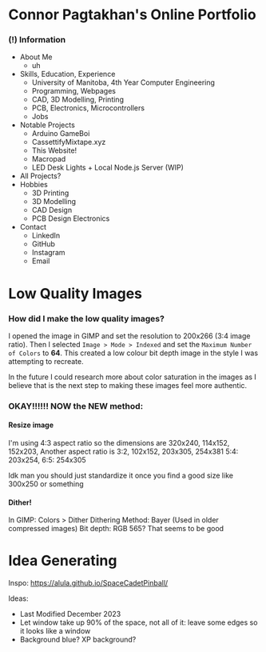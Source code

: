 # Connor Pagtakhan's Online Portfolio

### (!) Information
- About Me
  - uh
- Skills, Education, Experience
  - University of Manitoba, 4th Year Computer Engineering
  - Programming, Webpages
  - CAD, 3D Modelling, Printing
  - PCB, Electronics, Microcontrollers
  - Jobs
- Notable Projects
  - Arduino GameBoi
  - CassettifyMixtape.xyz
  - This Website!
  - Macropad
  - LED Desk Lights + Local Node.js Server (WIP)
- All Projects?
- Hobbies
  - 3D Printing
  - 3D Modelling
  - CAD Design
  - PCB Design Electronics
- Contact
  - LinkedIn
  - GitHub
  - Instagram
  - Email


# Low Quality Images
### How did I make the low quality images?
I opened the image in GIMP and set the resolution to 200x266 (3:4 image ratio).
Then I selected ```Image > Mode > Indexed```
and set the ```Maximum Number of Colors``` to **64**. This created a low colour bit depth image in the style I was attempting to recreate.

In the future I could research more about color
saturation in the images as I believe that is the next step to making these images feel more authentic.


### OKAY!!!!!! NOW the NEW method:
#### Resize image 
  I'm using 4:3 aspect ratio so the dimensions are 320x240, 114x152, 152x203, 
  Another aspect ratio is 3:2, 102x152, 203x305, 254x381
  5:4: 203x254,
  6:5: 254x305

  Idk man you should just standardize it once you find a good size
  like 300x250 or something
#### Dither!
  In GIMP: Colors > Dither
    Dithering Method: Bayer (Used in older compressed images)
    Bit depth: RGB 565? That seems to be good





# Idea Generating
Inspo:
  https://alula.github.io/SpaceCadetPinball/

Ideas:
- Last Modified December 2023
- Let window take up 90% of the space, not all of it: leave some edges so it looks like a window
- Background blue? XP background?
